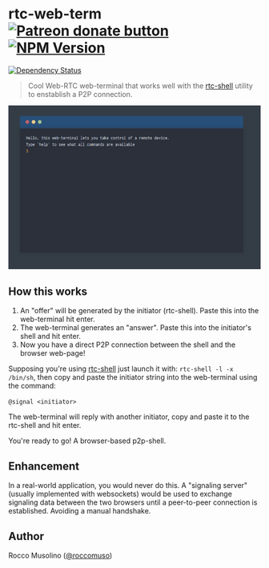 # rtc-web-term <span class="badge-patreon"><a href="https://patreon.com/roccomuso" title="Donate to this project using Patreon"><img src="https://img.shields.io/badge/patreon-donate-yellow.svg" alt="Patreon donate button" /></a></span> [![NPM Version](https://img.shields.io/npm/v/rtc-web-term.svg)](https://www.npmjs.com/package/rtc-web-term)
[![Dependency Status](https://david-dm.org/roccomuso/rtc-web-term.png)](https://david-dm.org/roccomuso/rtc-web-term)

> Cool Web-RTC web-terminal that works well with the [rtc-shell](https://github.com/roccomuso/rtc-shell) utility to enstablish a P2P connection.

![img](demo.png)

## How this works

1. An "offer" will be generated by the initiator (rtc-shell). Paste this into the web-terminal hit enter.
2. The web-terminal generates an "answer". Paste this into the initiator's shell and hit enter.
3. Now you have a direct P2P connection between the shell and the browser web-page!

Supposing you're using [rtc-shell](https://github.com/roccomuso/rtc-shell) just launch it with: `rtc-shell -l -x /bin/sh`, then copy and paste the initiator string into the web-terminal using the command:

`@signal <initiator>`

The web-terminal will reply with another initiator, copy and paste it to the rtc-shell and hit enter.

You're ready to go! A browser-based p2p-shell.

## Enhancement

In a real-world application, you would never do this.
A "signaling server" (usually implemented with websockets) would be used to exchange signaling data between the two browsers until a peer-to-peer connection is established.
Avoiding a manual handshake.

## Author

Rocco Musolino ([@roccomuso](https://twitter.com/roccomuso))
